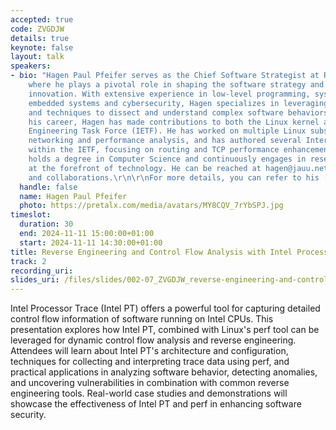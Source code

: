 ```yaml
---
accepted: true
code: ZVGDJW
details: true
keynote: false
layout: talk
speakers:
- bio: "Hagen Paul Pfeifer serves as the Chief Software Strategist at Rohde & Schwarz,
    where he plays a pivotal role in shaping the software strategy and driving technological
    innovation. With extensive experience in low-level programming, system architecture,
    embedded systems and cybersecurity, Hagen specializes in leveraging advanced tools
    and techniques to dissect and understand complex software behaviors.\r\n\r\nThroughout
    his career, Hagen has made contributions to both the Linux kernel and the Internet
    Engineering Task Force (IETF). He has worked on multiple Linux subsystems, including
    networking and performance analysis, and has authored several Internet-Drafts
    within the IETF, focusing on routing and TCP performance enhancements.\r\n\r\nHagen
    holds a degree in Computer Science and continuously engages in research to stay
    at the forefront of technology. He can be reached at hagen@jauu.net for inquiries
    and collaborations.\r\n\r\nFor more details, you can refer to his [GitHub profile](https://github.com/hgn)."
  handle: false
  name: Hagen Paul Pfeifer
  photo: https://pretalx.com/media/avatars/MY8CQV_7rYbSPJ.jpg
timeslot:
  duration: 30
  end: 2024-11-11 15:00:00+01:00
  start: 2024-11-11 14:30:00+01:00
title: Reverse Engineering and Control Flow Analysis with Intel Processor Trace
track: 2
recording_uri: 
slides_uri: /files/slides/002-07_ZVGDJW_reverse-engineering-and-control-flow-analysis-with-intel-processor-trace.pdf
---
```


Intel Processor Trace (Intel PT) offers a powerful tool for capturing detailed control flow information of software running on Intel CPUs.
This presentation explores how Intel PT, combined with Linux's perf tool can be leveraged for dynamic control flow analysis and reverse engineering.
Attendees will learn about Intel PT's architecture and configuration, techniques for collecting and interpreting trace data using perf, and practical applications in analyzing software behavior, detecting anomalies, and uncovering vulnerabilities in combination with common reverse engineering tools.
Real-world case studies and demonstrations will showcase the effectiveness of Intel PT and perf in enhancing software security.